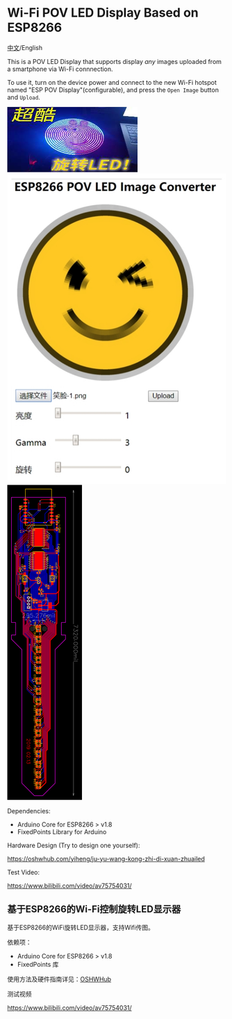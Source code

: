 Wi-Fi POV LED Display Based on ESP8266
======================================

[中文](#zh_CN)/English

This is a POV LED Display that supports display *any* images
uploaded from a smartphone via Wi-Fi connnection.

To use it, turn on the device power and connect to the new
Wi-Fi hotspot named "ESP POV Display"(configurable), and press
the `Open Image` button and `Upload`.

![test](https://raw.githubusercontent.com/jj11hh/ESP_POV/master/images/test.jpeg)
![ui](https://raw.githubusercontent.com/jj11hh/ESP_POV/master/images/ui.jpeg)
![pcb](https://raw.githubusercontent.com/jj11hh/ESP_POV/master/images/pcb.png)

Dependencies:

* Arduino Core for ESP8266 > v1.8
* FixedPoints Library for Arduino

Hardware Design (Try to design one yourself):

https://oshwhub.com/yiheng/ju-yu-wang-kong-zhi-di-xuan-zhuailed

Test Video:

https://www.bilibili.com/video/av75754031/

<h2 id="zh_CN">基于ESP8266的Wi-Fi控制旋转LED显示器</h2>

基于ESP8266的WiFi旋转LED显示器，支持Wifi传图。

依赖项：

* Arduino Core for ESP8266 > v1.8
* FixedPoints 库

使用方法及硬件指南详见：[OSHWHub](https://oshwhub.com/yiheng/ju-yu-wang-kong-zhi-di-xuan-zhuailed)

测试视频

https://www.bilibili.com/video/av75754031/

